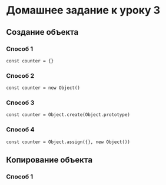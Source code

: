 # Домашнее задание к уроку 3

## Создание объекта

### Способ 1
```
const counter = {}
```

### Способ 2
```
const counter = new Object()
```

### Способ 3 
```
const counter = Object.create(Object.prototype)
```

### Способ 4 
```
const counter = Object.assign({}, new Object())
```

## Копирование объекта

### Способ 1
```

```